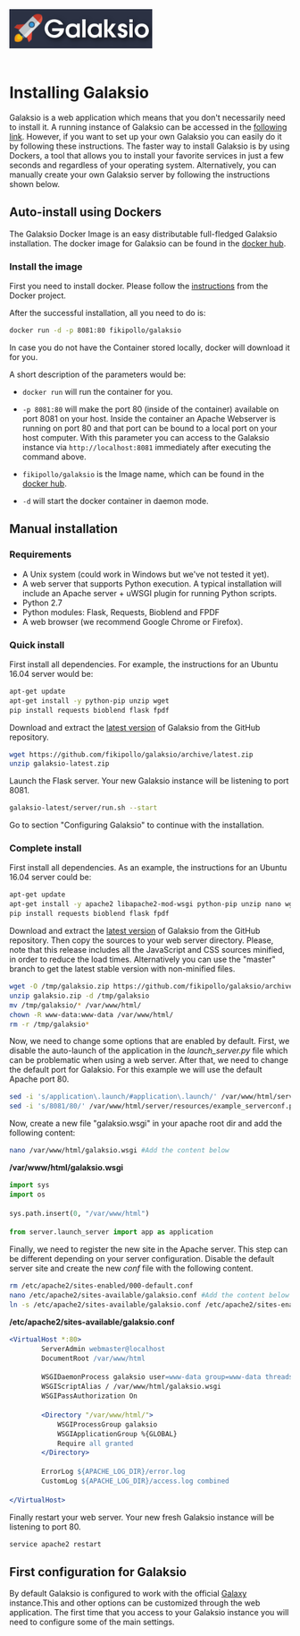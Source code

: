 <div class="imageContainer" style="" >
    <img src="galaksio_logo.png" title="Galaksio logo." style=" height: 70px !important; margin-bottom: 20px; ">
</div>

# Installing Galaksio
Galaksio is a web application which means that you don't necessarily need to install it. A running instance of Galaksio can be accessed in the [following link](http://77.235.253.122:8093). However, if you want to set up your own Galaksio you can easily do it by following these instructions. The faster way to install Galaksio is by using Dockers, a tool that allows you to install your favorite services in just a few seconds and regardless of your operating system. Alternatively, you can manually create your own Galaksio server by following the instructions shown below.

## Auto-install using Dockers
The Galaksio Docker Image is an easy distributable full-fledged Galaksio installation. The docker image for Galaksio can be found in the [docker hub](https://hub.docker.com/r/fikipollo/galaksio/).

### Install the image

First you need to install docker. Please follow the [instructions](https://docs.docker.com/installation/) from the Docker project.

After the successful installation, all you need to do is:

```sh
docker run -d -p 8081:80 fikipollo/galaksio
```

In case you do not have the Container stored locally, docker will download it for you.

A short description of the parameters would be:
- `docker run` will run the container for you.

- `-p 8081:80` will make the port 80 (inside of the container) available on port 8081 on your host.
    Inside the container an Apache Webserver is running on port 80 and that port can be bound to a local port on your host computer.
    With this parameter you can access to the Galaksio instance via `http://localhost:8081` immediately after executing the command above.

- `fikipollo/galaksio` is the Image name, which can be found in the [docker hub](https://hub.docker.com/r/fikipollo/galaksio/).

- `-d` will start the docker container in daemon mode.


## Manual installation
### Requirements
- A Unix system (could work in Windows but we've not tested it yet).
- A web server that supports Python execution. A typical installation will include an Apache server + uWSGI plugin for running Python scripts.
- Python 2.7
- Python modules: Flask, Requests, Bioblend and FPDF
- A web browser (we recommend Google Chrome or Firefox).

### Quick install
First install all dependencies. For example, the instructions for an Ubuntu 16.04 server would be:
```bash
apt-get update
apt-get install -y python-pip unzip wget
pip install requests bioblend flask fpdf
```

Download and extract the [latest version](https://github.com/fikipollo/galaksio/releases/tag/latest) of Galaksio from the GitHub repository.
```bash
wget https://github.com/fikipollo/galaksio/archive/latest.zip
unzip galaksio-latest.zip
```

Launch the Flask server. Your new Galaksio instance will be listening to port 8081.
```bash
galaksio-latest/server/run.sh --start
```

Go to section "Configuring Galaksio" to continue with the installation.

### Complete install
First install all dependencies. As an example, the instructions for an Ubuntu 16.04 server could be:
```bash
apt-get update
apt-get install -y apache2 libapache2-mod-wsgi python-pip unzip nano wget
pip install requests bioblend flask fpdf
```

Download and extract the [latest version](https://github.com/fikipollo/galaksio/releases/tag/latest) of Galaksio from the GitHub repository. Then copy the sources to your web server directory. Please, note that this release includes all the JavaScript and CSS sources minified, in order to reduce the load times. Alternatively you can use the "master" branch to get the latest stable version with non-minified files.

```bash
wget -O /tmp/galaksio.zip https://github.com/fikipollo/galaksio/archive/latest.zip
unzip galaksio.zip -d /tmp/galaksio
mv /tmp/galaksio/* /var/www/html/
chown -R www-data:www-data /var/www/html/
rm -r /tmp/galaksio*
```

Now, we need to change some options that are enabled by default. First, we disable the auto-launch of the application in the *launch_server.py* file which can be problematic when using a web server. After that, we need to change the default port for Galaksio. For this example we will use the default Apache port 80.
```bash
sed -i 's/application\.launch/#application\.launch/' /var/www/html/server/launch_server.py
sed -i 's/8081/80/' /var/www/html/server/resources/example_serverconf.py
```

Now, create a new file "galaksio.wsgi" in your apache root dir and add the following content:
```bash
nano /var/www/html/galaksio.wsgi #Add the content below
```
**/var/www/html/galaksio.wsgi**
```python
import sys
import os

sys.path.insert(0, "/var/www/html")

from server.launch_server import app as application
```

Finally, we need to register the new site in the Apache server. This step can be different depending on your server configuration. Disable the default server site and create the new *conf* file with the following content.
```bash
rm /etc/apache2/sites-enabled/000-default.conf
nano /etc/apache2/sites-available/galaksio.conf #Add the content below
ln -s /etc/apache2/sites-available/galaksio.conf /etc/apache2/sites-enabled/
```
**/etc/apache2/sites-available/galaksio.conf**
```apache
<VirtualHost *:80>
        ServerAdmin webmaster@localhost
        DocumentRoot /var/www/html

        WSGIDaemonProcess galaksio user=www-data group=www-data threads=4 home=/var/www/html
        WSGIScriptAlias / /var/www/html/galaksio.wsgi
        WSGIPassAuthorization On

        <Directory "/var/www/html/">
            WSGIProcessGroup galaksio
            WSGIApplicationGroup %{GLOBAL}
            Require all granted
        </Directory>

        ErrorLog ${APACHE_LOG_DIR}/error.log
        CustomLog ${APACHE_LOG_DIR}/access.log combined

</VirtualHost>
```

Finally restart your web server.  Your new fresh Galaksio instance will be listening to port 80.
```bash
service apache2 restart
```

## First configuration for Galaksio
By default Galaksio is configured to work with the official [Galaxy](https://usegalaxy.org) instance.This and other options can be customized through the web application. The first time that you access to your Galaksio instance you will need to configure some of the main settings.
